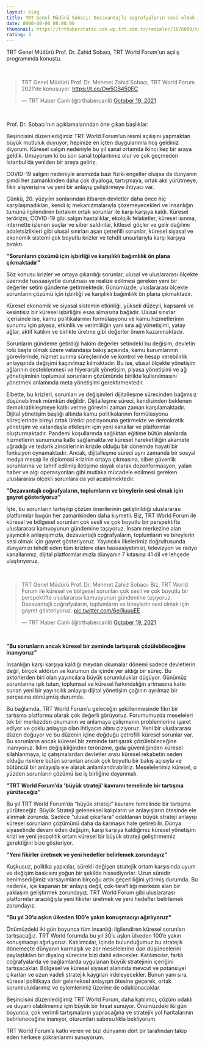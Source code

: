 ```yaml
--- 
layout: blog
title: TRT Genel Müdürü Sobacı: Dezavantajlı coğrafyaların sesi olmak için gayret gösteriyoruz
date: 0000-00-00 00:00:00
thumbnail: https://trthaberstatic.cdn.wp.trt.com.tr/resimler/1676000/trt-genel-muduru-zahid-sobaci-1677494.jpg
rating: 3
---
```

<p>
	TRT Genel Müdürü Prof. Dr. Zahid Sobacı, TRT World Forum'un açılış programında konuştu.</p>
<p>
	 </p>
<blockquote class="twitter-tweet">
	<p dir="ltr" lang="tr">
		TRT Genel Müdürü Prof. Dr. Mehmet Zahid Sobacı, TRT World Forum 2021'de konuşuyor. <a href="https://t.co/Ow5GB450EC">https://t.co/Ow5GB450EC</a></p>
	— TRT Haber Canlı (@trthabercanli) <a href="https://twitter.com/trthabercanli/status/1450394902274183171?ref_src=twsrc%5Etfw">October 19, 2021</a></blockquote>
<script async src="https://platform.twitter.com/widgets.js" charset="utf-8"></script><p>
	 </p>
<p>
	Prof. Dr. Sobacı'nın açıklamalarından öne çıkan başlıklar:</p>
<p>
	Beşincisini düzenlediğimiz TRT World Forum’un resmi açılışını yapmaktan büyük mutluluk duyuyor; hepinize en içten duygularımla hoş geldiniz diyorum. Küresel salgın nedeniyle bu yıl sanal ortamda ikinci kez bir araya geldik. Umuyorum ki bu son sanal toplantımız olur ve çok geçmeden İstanbul’da yeniden bir araya geliriz.</p>
<p>
	COVID-19 salgını nedeniyle aramızda bazı fiziki engeller oluşsa da dünyanın şimdi her zamankinden daha çok diyaloga, tartışmaya, ortak akıl yürütmeye, fikir alışverişine ve yeni bir anlayış geliştirmeye ihtiyacı var.</p>
<p>
	Çünkü, 20. yüzyılın sonlarından itibaren devletler daha önce hiç karşılaşmadıkları, kendi iç mekanizmalarıyla çözemeyecekleri ve insanlığın tümünü ilgilendiren birtakım ortak sorunlar ile karşı karşıya kaldı. Küresel terörizm, COVID-19 gibi salgın hastalıklar, ekolojik felaketler, küresel ısınma, internette işlenen suçlar ve siber saldırılar, kitlesel göçler ve gelir dağılımı adaletsizlikleri gibi ulusal sınırları aşan çetrefilli sorunlar, küresel siyasal ve ekonomik sistemi çok boyutlu krizler ve tehdit unsurlarıyla karşı karşıya bıraktı.</p>
<p>
	<strong>"Sorunların çözümü için işbirliği ve karşılıklı bağımlılık ön plana çıkmaktadır"</strong></p>
<p>
	Söz konusu krizler ve ortaya çıkardığı sorunlar, ulusal ve uluslararası ölçekte üzerinde hassasiyetle durulması ve realize edilmesi gereken yeni bir değerler setini gündeme getirmektedir. Günümüzde, uluslararası ölçekte sorunların çözümü için işbirliği ve karşılıklı bağımlılık ön plana çıkmaktadır.</p>
<p>
	Küresel ekonomik ve siyasal sistemin etkinliği, yüksek düzeyli, kapsamlı ve kesintisiz bir küresel işbirliğini esas almasına bağlıdır. Ulusal sınırlar içerisinde ise, kamu politikalarının formülasyonu ve kamu hizmetlerinin sunumu için piyasa, etkinlik ve verimliliğin yanı sıra ağ yönetişimi, yatay ağlar, aktif katılım ve birlikte üretme gibi değerler önem kazanmaktadır.</p>
<p>
	Sorunların gündeme getirdiği hakim değerler setindeki bu değişim, devletin rolü başta olmak üzere vatandaşa bakış açısında, kamu kurumlarının görevlerinde, hizmet sunma süreçlerinde ve kontrol ve hesap verebilirlik anlayışında değişimi kaçınılmaz kılmaktadır. Bu ise, ulusal ölçekte yönetişim ağlarının desteklenmesi ve hiyerarşik yönetişim, piyasa yönetişimi ve ağ yönetişiminin toplumsal sorunların çözümünde birlikte kullanılmasını yönetmek anlamında meta yönetişimi gerektirmektedir.</p>
<p>
	Elbette, bu krizleri, sorunları ve değişimleri dijitalleşme sürecinden bağımsız düşünebilmek mümkün değildir. Dijitalleşme süreci, kendisinden beklenen demokratikleşmeye katkı verme görevini zaman zaman karşılamaktadır. Dijital yönetişim başlığı altında kamu politikalarının formülasyonu süreçlerinde bireyi ortak üretici pozisyonuna getirmekte ve demokratik yönetişim ve vatandaşla etkileşim için yeni kanallar ve platformlar oluşturmaktadır. Pandemi koşullarında sağlıktan eğitime bütün alanlarda hizmetlerin sunumuna katkı sağlamakta ve küresel hareketliliğin akamete uğradığı ve tedarik zincirlerinin krizde olduğu bir dönemde hayati bir fonksiyon oynamaktadır. Ancak, dijitalleşme süreci aynı zamanda bir sosyal medya mesajı ile diplomasi krizinin ortaya çıkmasına, siber güvenlik sorunlarına ve tahrif edilmiş iletişime dayalı olarak dezenformasyon, yalan haber ve algı operasyonları gibi mutlaka mücadele edilmesi gereken uluslararası ölçekli sorunlara da yol açabilmektedir.</p>
<p>
	<strong>"Dezavantajlı coğrafyaların, toplumların ve bireylerin sesi olmak için gayret gösteriyoruz"</strong></p>
<p>
	İşte, bu sorunların tartışılıp çözüm önerilerinin geliştirildiği uluslararası platformlar bugün her zamankinden daha kıymetli. Biz, TRT World Forum ile küresel ve bölgesel sorunları çok sesli ve çok boyutlu bir perspektifte uluslararası kamuoyunun gündemine taşıyoruz. İnsanı merkezine alan yayıncılık anlayışımızla, dezavantajlı coğrafyaların, toplumların ve bireylerin sesi olmak için gayret gösteriyoruz. Yayıncılık ilkelerimiz doğrultusunda dünyamızı tehdit eden tüm krizlere olan hassasiyetimizi, televizyon ve radyo kanallarımız, dijital platformlarımızla dünyanın 7 kıtasına 41 dil ve lehçede ulaştırıyoruz.</p>
<p>
	 </p>
<blockquote class="twitter-tweet">
	<p dir="ltr" lang="tr">
		TRT Genel Müdürü Prof. Dr. Mehmet Zahid Sobacı: Biz, TRT World Forum ile küresel ve bölgesel sorunları çok sesli ve çok boyutlu bir perspektifte uluslararası kamuoyunun gündemine taşıyoruz. Dezavantajlı coğrafyaların, toplumların ve bireylerin sesi olmak için gayret gösteriyoruz. <a href="https://t.co/6ei1iuuuEE">pic.twitter.com/6ei1iuuuEE</a></p>
	— TRT Haber Canlı (@trthabercanli) <a href="https://twitter.com/trthabercanli/status/1450398895691943941?ref_src=twsrc%5Etfw">October 19, 2021</a></blockquote>
<script async src="https://platform.twitter.com/widgets.js" charset="utf-8"></script><p>
	 </p>
<p>
	<strong>"Bu sorunların ancak küresel bir zeminde tartışarak çözülebileceğine inanıyoruz"</strong></p>
<p>
	İnsanlığın karşı karşıya kaldığı meydan okumalar dönemi sadece devletlerin değil, birçok aktörün ve kurumun da içinde yer aldığı bir süreç. Bu aktörlerden biri olan yayıncılara büyük sorumluluklar düşüyor. Günümüz sorunlarına ışık tutan, toplumsal ve küresel farkındalığın artmasına katkı sunan yeni bir yayıncılık anlayışı dijital yönetişim çağının ayrılmaz bir parçasına dönüşmüş durumda.</p>
<p>
	Bu bağlamda, TRT World Forum’u geleceğin şekillenmesinde fikri bir tartışma platformu olarak çok değerli görüyoruz. Forumumuzda meseleleri tek bir merkezden okumanın ve anlamaya çalışmanın problemlerine işaret ediyor ve çoklu anlayışa olan ihtiyacın altını çiziyoruz. Yeni bir uluslararası düzen doğuyor ve bu düzenin içine doğduğu çetrefilli küresel sorunlar var. Bu sorunların ancak küresel bir zeminde tartışarak çözülebileceğine inanıyoruz. İklim değişikliğinden terörizme, gıda güvenliğinden küresel silahlanmaya, iç çatışmalardan devletler arası küresel rekabetin neden olduğu risklere bütün sorunları ancak çok boyutlu bir bakış açısıyla ve bütüncül bir anlayışla ele alarak anlamlandırabiliriz. Meselelerimiz küresel, o yüzden sorunların çözümü ise iş birliğine dayanmalı.</p>
<p>
	<strong>"TRT World Forum’da 'büyük strateji' kavramı temelinde bir tartışma yürüteceğiz"</strong></p>
<p>
	Bu yıl TRT World Forum’da “büyük strateji” kavramı temelinde bir tartışma yürüteceğiz. Büyük Strateji geleneksel kalıpların ve anlayışların ötesinde ele alınmak zorunda. Sadece “ulusal çıkarlara” odaklanan büyük strateji anlayışı küresel sorunların çözümünü daha da karmaşık hale getirebilir. Dünya siyasetinde devam eden değişim, karşı karşıya kaldığımız küresel yönetişim krizi ve yeni jeopolitik ortam küresel bir büyük strateji geliştirmemiz gerektiğini bize gösteriyor.</p>
<p>
	<strong>"Yeni fikirler üretmek ve yeni hedefler belirlemek zorundayız"</strong></p>
<p>
	Kuşkusuz, politika yapıcılar, sürekli değişen stratejik ortam karşısında uyum ve değişim baskısını yoğun bir şekilde hissediyorlar. Uzun süredir benimsediğimiz varsayımların birçoğu artık geçerliliğini yitirmiş durumda. Bu nedenle, içe kapanan bir anlayış değil, çok-taraflılığı merkeze alan bir yaklaşım geliştirmek zorundayız. TRT World Forum gibi uluslararası platformlar aracılığıyla yeni fikirler üretmek ve yeni hedefler belirlemek zorundayız. </p>
<p>
	<strong>"Bu yıl 30’u aşkın ülkeden 100’e yakın konuşmacıyı ağırlıyoruz"</strong></p>
<p>
	Önümüzdeki iki gün boyunca tüm insanlığı ilgilendiren küresel sorunları tartışacağız. TRT World forumda bu yıl 30’u aşkın ülkeden 100’e yakın konuşmacıyı ağırlıyoruz. Katılımcılar, içinde bulunduğumuz bu stratejik dönemeçte dünyanın karmaşık ve zor meselelerine dair düşüncelerini paylaştıkları bir diyalog sürecine bizi dahil edecekler. Katılımcılar, farklı coğrafyalarda ve bağlamlarda uygulanan büyük stratejinin içeriğini tartışacaklar. Bölgesel ve küresel siyaset alanında mevcut ve potansiyel çıkarları ve uzun vadeli stratejik kaygıları irdeleyecekler. Bunun yanı sıra, küresel politikaya dair geleneksel anlayışın ötesine geçerek, ortak sorumluluklarımız ve eylemlerimiz üzerine de odaklanacaklar.</p>
<p>
	Beşincisini düzenlediğimiz TRT World Forum, daha katılımcı, çözüm odaklı ve duyarlı olabilmemiz için büyük bir fırsat sunuyor. Önümüzdeki iki gün boyunca, çok verimli tartışmaların yapılacağına ve stratejik yol haritalarının belirleneceğine inanıyor, oturumları sabırsızlıkla bekliyorum. </p>
<p>
	TRT World Forum’a katkı veren ve bizi dünyanın dört bir tarafından takip eden herkese şükranlarımı sunuyorum.</p>
